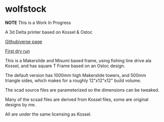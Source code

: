 wolfstock
=========

__NOTE__ This is a Work In Progress

A 3d Delta printer based on Kossel &amp; Ostoc

[Githubiverse page](http://wolfmanjm.github.com/wolfstock)

[First dry run](http://youtu.be/tn_te7D_SVE)
 
This is a Makerslide and Misumi based frame, using fishing line drive
ala Kossel, and has square T Frame based on an Ostoc design.

The default version has 1000mm high Makerslide towers, and 500mm
triangle sides, which makes for a roughly 12"x12"x12" build volume.

The scad source files are parameterized so the dimensions can be
tweaked.

Many of the scsad files are derived from Kossel files, some are
original designs by me.

All are under the same licensing as Kossel.

